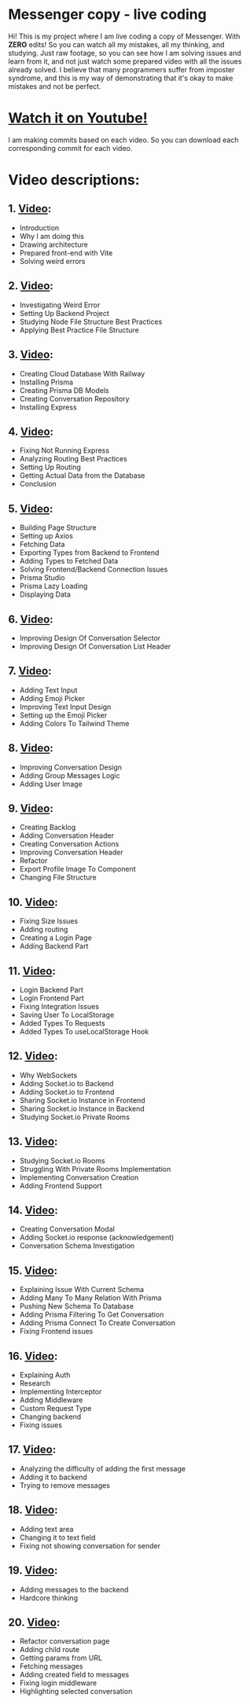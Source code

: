 # Messenger copy - live coding

Hi! This is my project where I am live coding a copy of Messenger. With **ZERO** edits! So you can watch all my mistakes, all my thinking, and studying. Just raw footage, so you can see how I am solving issues and learn from it, and not just watch some prepared video with all the issues already solved. I believe that many programmers suffer from imposter syndrome, and this is my way of demonstrating that it's okay to make mistakes and not be perfect.

# [Watch it on Youtube!](https://www.youtube.com/@tech_filip)

I am making commits based on each video. So you can download each corresponding commit for each video.

# Video descriptions:

## 1. [Video](https://youtu.be/lWueGE0PERE?si=R8qRIKdUrIdV4Gg6):

- Introduction
- Why I am doing this
- Drawing architecture
- Prepared front-end with Vite
- Solving weird errors

## 2. [Video](https://youtu.be/0rOH3MV9TUA?si=ovp7FRlzMdW7ATCx):

- Investigating Weird Error
- Setting Up Backend Project
- Studying Node File Structure Best Practices
- Applying Best Practice File Structure

## 3. [Video](https://youtu.be/vsQa0M6k1Zc?si=LVuRTLKXFZS3ovNS):

- Creating Cloud Database With Railway
- Installing Prisma
- Creating Prisma DB Models
- Creating Conversation Repository
- Installing Express

## 4. [Video](https://youtu.be/ONbf1dl_sMM?si=ivi9R07ZJBBWzgBL):

- Fixing Not Running Express
- Analyzing Routing Best Practices
- Setting Up Routing
- Getting Actual Data from the Database
- Conclusion

## 5. [Video](https://youtu.be/BLewz6EAb8E?si=BR7sjZbkpkWEmbc9):

- Building Page Structure
- Setting up Axios
- Fetching Data
- Exporting Types from Backend to Frontend
- Adding Types to Fetched Data
- Solving Frontend/Backend Connection Issues
- Prisma Studio
- Prisma Lazy Loading
- Displaying Data

## 6. [Video](https://youtu.be/E92ePEE8b54?si=A8Dgmo1uvJ1ZyCRQ):

- Improving Design Of Conversation Selector
- Improving Design Of Conversation List Header

## 7. [Video](https://youtu.be/CXf1sMjU_mo?si=tfv0XMbVe9Eo8e_j):

- Adding Text Input
- Adding Emoji Picker
- Improving Text Input Design
- Setting up the Emoji Picker
- Adding Colors To Tailwind Theme

## 8. [Video](https://youtu.be/yG9q3A6b39g?si=Ns6rH1vhFbbh4mYx):

- Improving Conversation Design
- Adding Group Messages Logic
- Adding User Image

## 9. [Video](https://youtu.be/JNqy8JX6NeE?si=dHsLK4gfoU9CQyOJ):

- Creating Backlog
- Adding Conversation Header
- Creating Conversation Actions
- Improving Conversation Header
- Refactor
- Export Profile Image To Component
- Changing File Structure

## 10. [Video](https://youtu.be/hPcnMZGTwUY?si=ITikBfDEyuQ3RD2F):

- Fixing Size Issues
- Adding routing
- Creating a Login Page
- Adding Backend Part

## 11. [Video](https://youtu.be/SfIje10SgxQ?si=ZAiM6390xnhBzvih):

- Login Backend Part
- Login Frontend Part
- Fixing Integration Issues
- Saving User To LocalStorage
- Added Types To Requests
- Added Types To useLocalStorage Hook

## 12. [Video](https://youtu.be/Rmy7b83ETEw?si=sVqKN2M2pLcc8x3n):

- Why WebSockets
- Adding Socket.io to Backend
- Adding Socket.io to Frontend
- Sharing Socket.io Instance in Frontend
- Sharing Socket.io Instance in Backend
- Studying Socket.io Private Rooms

## 13. [Video](https://youtu.be/Ws7Z4N2uAKg?si=IDwha4KI1YH-bgOY):

- Studying Socket.io Rooms
- Struggling With Private Rooms Implementation
- Implementing Conversation Creation
- Adding Frontend Support

## 14. [Video](https://youtu.be/dW9XFv9x3h0?si=SRxdFm0OYgA8_LOR):

- Creating Conversation Modal
- Adding Socket.io response (acknowledgement)
- Conversation Schema Investigation

## 15. [Video](https://youtu.be/6IboOLJg0uU?si=1eU5-U74ZolL_eBq):

- Explaining Issue With Current Schema
- Adding Many To Many Relation With Prisma
- Pushing New Schema To Database
- Adding Prisma Filtering To Get Conversation
- Adding Prisma Connect To Create Conversation
- Fixing Frontend issues

## 16. [Video](https://youtu.be/2Ael2PfJEy0?si=k3bmAlgT2Yd2gsn7):

- Explaining Auth
- Research
- Implementing Interceptor
- Adding Middleware
- Custom Request Type
- Changing backend
- Fixing issues

## 17. [Video](https://youtu.be/bCszOAFDOVg?si=AUEZqHLztzGKdc1I):

- Analyzing the difficulty of adding the first message
- Adding it to backend
- Trying to remove messages

## 18. [Video](https://youtu.be/crymY7kU3K0?si=s0k0h_oBYCgUQzox):

- Adding text area
- Changing it to text field
- Fixing not showing conversation for sender

## 19. [Video](https://youtu.be/fiCKqdFS2kk?si=Up5S7949adcsTipa):

- Adding messages to the backend
- Hardcore thinking

## 20. [Video](https://youtu.be/fz1qsWGGF98?si=1xaxDJmY3tthWb7X):

- Refactor conversation page
- Adding child route
- Getting params from URL
- Fetching messages
- Adding created field to messages
- Fixing login middleware
- Highlighting selected conversation
